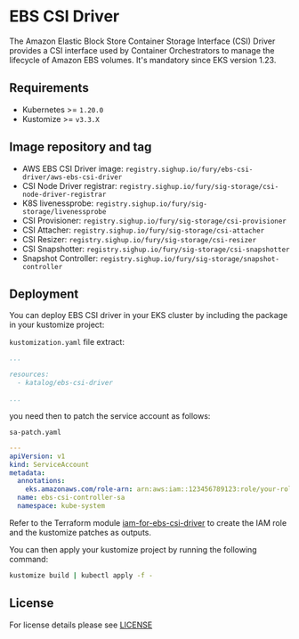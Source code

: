 # EBS CSI Driver

<!-- <KFD-DOCS> -->

The Amazon Elastic Block Store Container Storage Interface (CSI) Driver provides a CSI interface used by Container Orchestrators to manage the lifecycle of Amazon EBS volumes.
It's mandatory since EKS version 1.23.

## Requirements

- Kubernetes >= `1.20.0`
- Kustomize >= `v3.3.X`

## Image repository and tag

* AWS EBS CSI Driver image: `registry.sighup.io/fury/ebs-csi-driver/aws-ebs-csi-driver`
* CSI Node Driver registrar: `registry.sighup.io/fury/sig-storage/csi-node-driver-registrar`
* K8S livenessprobe: `registry.sighup.io/fury/sig-storage/livenessprobe`
* CSI Provisioner: `registry.sighup.io/fury/sig-storage/csi-provisioner`
* CSI Attacher: `registry.sighup.io/fury/sig-storage/csi-attacher`
* CSI Resizer: `registry.sighup.io/fury/sig-storage/csi-resizer`
* CSI Snapshotter: `registry.sighup.io/fury/sig-storage/csi-snapshotter`
* Snapshot Controller: `registry.sighup.io/fury/sig-storage/snapshot-controller`

## Deployment

You can deploy EBS CSI driver in your EKS cluster by including the package in your kustomize project:

`kustomization.yaml` file extract:
```yaml
...

resources:
  - katalog/ebs-csi-driver

...
```

you need then to patch the service account as follows:

`sa-patch.yaml`
```yaml
---
apiVersion: v1
kind: ServiceAccount
metadata:
  annotations:
    eks.amazonaws.com/role-arn: arn:aws:iam::123456789123:role/your-role-name
  name: ebs-csi-controller-sa
  namespace: kube-system
```

Refer to the Terraform module [iam-for-ebs-csi-driver](../../modules/iam-for-ebs-csi-driver) to create the
IAM role and the kustomize patches as outputs.

You can then apply your kustomize project by running the following command:

```bash
kustomize build | kubectl apply -f -
```

<!-- Links -->

[github]: https://github.com/kubernetes-sigs/aws-load-balancer-controller/

<!-- </KFD-DOCS> -->

## License

For license details please see [LICENSE](../../LICENSE)


